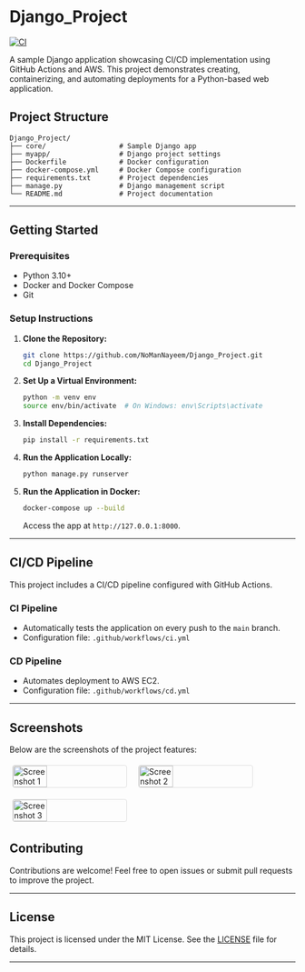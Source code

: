 # Django_Project

[![CI](https://github.com/NoManNayeem/Django_Project/actions/workflows/ci.yml/badge.svg)](https://github.com/NoManNayeem/Django_Project/actions/workflows/ci.yml)

A sample Django application showcasing CI/CD implementation using GitHub Actions and AWS. This project demonstrates creating, containerizing, and automating deployments for a Python-based web application.

## **Project Structure**

```
Django_Project/
├── core/                  # Sample Django app
├── myapp/                 # Django project settings
├── Dockerfile             # Docker configuration
├── docker-compose.yml     # Docker Compose configuration
├── requirements.txt       # Project dependencies
├── manage.py              # Django management script
└── README.md              # Project documentation
```

---

## **Getting Started**

### **Prerequisites**

- Python 3.10+
- Docker and Docker Compose
- Git

### **Setup Instructions**

1. **Clone the Repository:**

   ```bash
   git clone https://github.com/NoManNayeem/Django_Project.git
   cd Django_Project
   ```

2. **Set Up a Virtual Environment:**

   ```bash
   python -m venv env
   source env/bin/activate  # On Windows: env\Scripts\activate
   ```

3. **Install Dependencies:**

   ```bash
   pip install -r requirements.txt
   ```

4. **Run the Application Locally:**

   ```bash
   python manage.py runserver
   ```

5. **Run the Application in Docker:**

   ```bash
   docker-compose up --build
   ```

   Access the app at `http://127.0.0.1:8000`.

---

## **CI/CD Pipeline**

This project includes a CI/CD pipeline configured with GitHub Actions.

### **CI Pipeline**

- Automatically tests the application on every push to the `main` branch.
- Configuration file: `.github/workflows/ci.yml`

### **CD Pipeline**

- Automates deployment to AWS EC2.
- Configuration file: `.github/workflows/cd.yml`

---

## Screenshots

Below are the screenshots of the project features:

<div style="display: flex; flex-wrap: wrap; gap: 10px;">
  <!-- Adjust the file names to match the actual PNG files in the ./screenshots directory -->
  <img src="./screenshots/Django_8000.png" alt="Screenshot 1" style="width: 30%; min-width: 200px; margin: 5px; border: 1px solid #ddd; border-radius: 4px;"/>
  <img src="./screenshots/Django_From_AWS.png" alt="Screenshot 2" style="width: 30%; min-width: 200px; margin: 5px; border: 1px solid #ddd; border-radius: 4px;"/>
  <img src="./screenshots/Django_From_AWS_After_Update.png" alt="Screenshot 3" style="width: 30%; min-width: 200px; margin: 5px; border: 1px solid #ddd; border-radius: 4px;"/>
  <!-- Add more <img> elements as needed -->
</div>

## **Contributing**

Contributions are welcome! Feel free to open issues or submit pull requests to improve the project.

---

## **License**

This project is licensed under the MIT License. See the [LICENSE](LICENSE) file for details.

---
